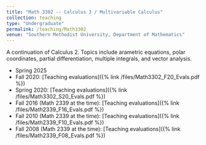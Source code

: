 ```yaml
---
title: "Math 3302 -- Calculus 3 / Multivariable Calculus"
collection: teaching
type: "Undergraduate"
permalink: /teaching/Math3302
venue: "Southern Methodist University, Department of Mathematics"
---
```


A continuation of Calculus 2.  Topics include arametric equations, polar coordinates, partial differentiation, multiple integrals, and vector analysis.

* Spring 2025
* Fall 2020: [Teaching evaluations]({% link /files/Math3302_F20_Evals.pdf %})
* Spring 2020: [Teaching evaluations]({% link /files/Math3302_S20_Evals.pdf %})
* Fall 2016 (Math 2339 at the time): [Teaching evaluations]({% link /files/Math2339_F16_Evals.pdf %})
* Fall 2010 (Math 2339 at the time): [Teaching evaluations]({% link /files/Math2339_F10_Evals.pdf %})
* Fall 2008 (Math 2339 at the time): [Teaching evaluations]({% link /files/Math2339_F08_Evals.pdf %})
